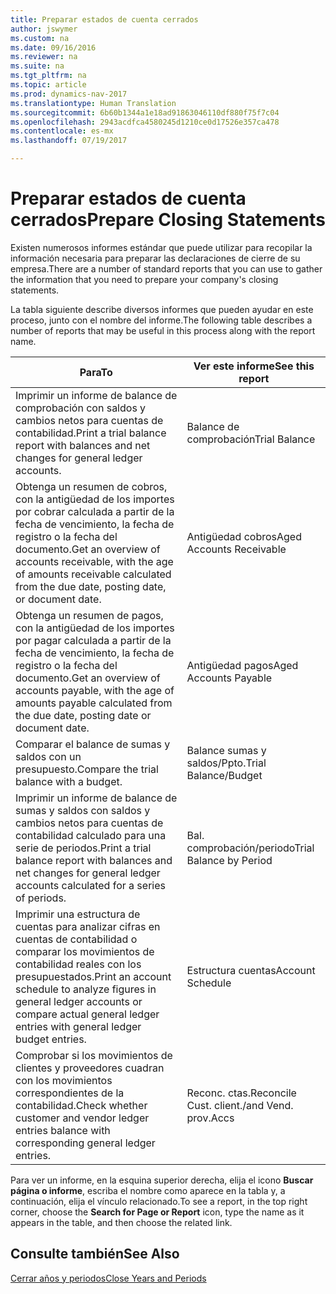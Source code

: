 ```yaml
---
title: Preparar estados de cuenta cerrados
author: jswymer
ms.custom: na
ms.date: 09/16/2016
ms.reviewer: na
ms.suite: na
ms.tgt_pltfrm: na
ms.topic: article
ms.prod: dynamics-nav-2017
ms.translationtype: Human Translation
ms.sourcegitcommit: 6b60b1344a1e18ad91863046110df880f75f7c04
ms.openlocfilehash: 2943acdfca4580245d1210ce0d17526e357ca478
ms.contentlocale: es-mx
ms.lasthandoff: 07/19/2017

---
```

# <a name="prepare-closing-statements"></a><span data-ttu-id="9a160-102">Preparar estados de cuenta cerrados</span><span class="sxs-lookup"><span data-stu-id="9a160-102">Prepare Closing Statements</span></span>
<span data-ttu-id="9a160-103">Existen numerosos informes estándar que puede utilizar para recopilar la información necesaria para preparar las declaraciones de cierre de su empresa.</span><span class="sxs-lookup"><span data-stu-id="9a160-103">There are a number of standard reports that you can use to gather the information that you need to prepare your company's closing statements.</span></span>

<span data-ttu-id="9a160-104">La tabla siguiente describe diversos informes que pueden ayudar en este proceso, junto con el nombre del informe.</span><span class="sxs-lookup"><span data-stu-id="9a160-104">The following table describes a number of reports that may be useful in this process along with the report name.</span></span>


|<span data-ttu-id="9a160-105">Para</span><span class="sxs-lookup"><span data-stu-id="9a160-105">To</span></span>     |<span data-ttu-id="9a160-106">Ver este informe</span><span class="sxs-lookup"><span data-stu-id="9a160-106">See this report</span></span>       |
|-------|----------------------|
|<span data-ttu-id="9a160-107">Imprimir un informe de balance de comprobación con saldos y cambios netos para cuentas de contabilidad.</span><span class="sxs-lookup"><span data-stu-id="9a160-107">Print a trial balance report with balances and net changes for general ledger accounts.</span></span>|<span data-ttu-id="9a160-108">Balance de comprobación</span><span class="sxs-lookup"><span data-stu-id="9a160-108">Trial Balance</span></span>|
|<span data-ttu-id="9a160-109">Obtenga un resumen de cobros, con la antigüedad de los importes por cobrar calculada a partir de la fecha de vencimiento, la fecha de registro o la fecha del documento.</span><span class="sxs-lookup"><span data-stu-id="9a160-109">Get an overview of accounts receivable, with the age of amounts receivable calculated from the due date, posting date, or document date.</span></span>|<span data-ttu-id="9a160-110">Antigüedad cobros</span><span class="sxs-lookup"><span data-stu-id="9a160-110">Aged Accounts Receivable</span></span>|
|<span data-ttu-id="9a160-111">Obtenga un resumen de pagos, con la antigüedad de los importes por pagar calculada a partir de la fecha de vencimiento, la fecha de registro o la fecha del documento.</span><span class="sxs-lookup"><span data-stu-id="9a160-111">Get an overview of accounts payable, with the age of amounts payable calculated from the due date, posting date or document date.</span></span>|<span data-ttu-id="9a160-112">Antigüedad pagos</span><span class="sxs-lookup"><span data-stu-id="9a160-112">Aged Accounts Payable</span></span>|
|<span data-ttu-id="9a160-113">Comparar el balance de sumas y saldos con un presupuesto.</span><span class="sxs-lookup"><span data-stu-id="9a160-113">Compare the trial balance with a budget.</span></span>|<span data-ttu-id="9a160-114">Balance sumas y saldos/Ppto.</span><span class="sxs-lookup"><span data-stu-id="9a160-114">Trial Balance/Budget</span></span>|
|<span data-ttu-id="9a160-115">Imprimir un informe de balance de sumas y saldos con saldos y cambios netos para cuentas de contabilidad calculado para una serie de periodos.</span><span class="sxs-lookup"><span data-stu-id="9a160-115">Print a trial balance report with balances and net changes for general ledger accounts calculated for a series of periods.</span></span>|<span data-ttu-id="9a160-116">Bal. comprobación/periodo</span><span class="sxs-lookup"><span data-stu-id="9a160-116">Trial Balance by Period</span></span>|
|<span data-ttu-id="9a160-117">Imprimir una estructura de cuentas para analizar cifras en cuentas de contabilidad o comparar los movimientos de contabilidad reales con los presupuestados.</span><span class="sxs-lookup"><span data-stu-id="9a160-117">Print an account schedule to analyze figures in general ledger accounts or compare actual general ledger entries with general ledger budget entries.</span></span>|<span data-ttu-id="9a160-118">Estructura cuentas</span><span class="sxs-lookup"><span data-stu-id="9a160-118">Account Schedule</span></span>|
|<span data-ttu-id="9a160-119">Comprobar si los movimientos de clientes y proveedores cuadran con los movimientos correspondientes de la contabilidad.</span><span class="sxs-lookup"><span data-stu-id="9a160-119">Check whether customer and vendor ledger entries balance with corresponding general ledger entries.</span></span>|<span data-ttu-id="9a160-120">Reconc. ctas.</span><span class="sxs-lookup"><span data-stu-id="9a160-120">Reconcile Cust.</span></span> <span data-ttu-id="9a160-121">client./</span><span class="sxs-lookup"><span data-stu-id="9a160-121">and Vend.</span></span> <span data-ttu-id="9a160-122">prov.</span><span class="sxs-lookup"><span data-stu-id="9a160-122">Accs</span></span>|
<span data-ttu-id="9a160-123">Para ver un informe, en la esquina superior derecha, elija el icono **Buscar página o informe**, escriba el nombre como aparece en la tabla y, a continuación, elija el vínculo relacionado.</span><span class="sxs-lookup"><span data-stu-id="9a160-123">To see a report, in the top right corner, choose the **Search for Page or Report** icon, type the name as it appears in the table, and then choose the related link.</span></span>
## <a name="see-also"></a><span data-ttu-id="9a160-124">Consulte también</span><span class="sxs-lookup"><span data-stu-id="9a160-124">See Also</span></span>
[<span data-ttu-id="9a160-125">Cerrar años y periodos</span><span class="sxs-lookup"><span data-stu-id="9a160-125">Close Years and Periods</span></span>](year-close-years-periods.md)

